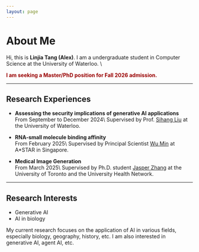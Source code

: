 ```yaml
---
layout: page
---
```


# About Me
Hi, this is **Linjia Tang (Alex)**. I am a undergraduate student in Computer Science at the University of Waterloo. \\

**<font color="#990000">I am seeking a Master/PhD position for Fall 2026 admission.</font>**

---

## Research Experiences

- **Assessing the security implications of generative AI applications**  
  From September to December 2024\\
  Supervised by Prof. [Sihang Liu](https://www.sihangliu.com/) at the University of Waterloo.

- **RNA-small molecule binding affinity**  
  From February 2025\\
  Supervised by Principal Scientist [Wu Min](https://sites.google.com/site/wumincf/) at A*STAR in Singapore.

- **Medical Image Generation**  
  From March 2025\\
  Supervised by Ph.D. student [Jasper Zhang](https://jasperzhang.com/) at the University of Toronto and the University Health Network.

---

## Research Interests

- Generative AI
- AI in biology

My current research focuses on the application of AI in various fields, especially biology, geography, history, etc. I am also interested in generative AI, agent AI, etc.


